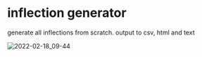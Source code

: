 # inflection generator
generate all inflections from scratch. output to csv, html and text

![2022-02-18_09-44](https://user-images.githubusercontent.com/64521731/154616404-43858f7d-feb8-47a9-8882-63dc4c5be070.png)
